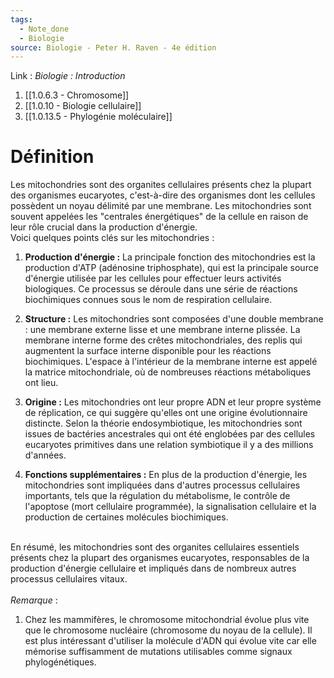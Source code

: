 ```yaml
---
tags:
  - Note_done
  - Biologie
source: Biologie - Peter H. Raven - 4e édition
---
```


Link :
_Biologie : Introduction_
1. [[1.0.6.3 - Chromosome]]
1. [[1.0.10 - Biologie cellulaire]]
2. [[1.0.13.5 - Phylogénie moléculaire]]

# Définition
Les mitochondries sont des organites cellulaires présents chez la plupart des organismes eucaryotes, c'est-à-dire des organismes dont les cellules possèdent un noyau délimité par une membrane. Les mitochondries sont souvent appelées les "centrales énergétiques" de la cellule en raison de leur rôle crucial dans la production d'énergie.
\
Voici quelques points clés sur les mitochondries :

1. **Production d'énergie :** La principale fonction des mitochondries est la production d'ATP (adénosine triphosphate), qui est la principale source d'énergie utilisée par les cellules pour effectuer leurs activités biologiques. Ce processus se déroule dans une série de réactions biochimiques connues sous le nom de respiration cellulaire.
    
2. **Structure :** Les mitochondries sont composées d'une double membrane : une membrane externe lisse et une membrane interne plissée. La membrane interne forme des crêtes mitochondriales, des replis qui augmentent la surface interne disponible pour les réactions biochimiques. L'espace à l'intérieur de la membrane interne est appelé la matrice mitochondriale, où de nombreuses réactions métaboliques ont lieu.
    
3. **Origine :** Les mitochondries ont leur propre ADN et leur propre système de réplication, ce qui suggère qu'elles ont une origine évolutionnaire distincte. Selon la théorie endosymbiotique, les mitochondries sont issues de bactéries ancestrales qui ont été englobées par des cellules eucaryotes primitives dans une relation symbiotique il y a des millions d'années.
    
4. **Fonctions supplémentaires :** En plus de la production d'énergie, les mitochondries sont impliquées dans d'autres processus cellulaires importants, tels que la régulation du métabolisme, le contrôle de l'apoptose (mort cellulaire programmée), la signalisation cellulaire et la production de certaines molécules biochimiques.
    
\
En résumé, les mitochondries sont des organites cellulaires essentiels présents chez la plupart des organismes eucaryotes, responsables de la production d'énergie cellulaire et impliqués dans de nombreux autres processus cellulaires vitaux.
\
\
_Remarque_ :
1. Chez les mammifères, le chromosome mitochondrial évolue plus vite que le chromosome nucléaire (chromosome du noyau de la cellule). Il est plus intéressant d'utiliser la molécule d'ADN qui évolue vite car elle mémorise suffisamment de mutations utilisables comme signaux phylogénétiques.